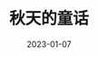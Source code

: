 ---
title: '秋天的童话'
date: '2023-01-07'
price: '20.0'
theaters: ['北京大学百周年纪念讲堂']
seat: ['9-17']
remark: ['粤语对白']
---